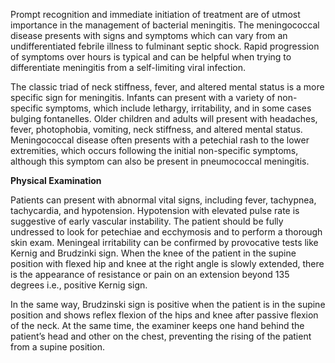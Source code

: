 Prompt recognition and immediate initiation of treatment are of utmost importance in the management of bacterial meningitis. The meningococcal disease presents with signs and symptoms which can vary from an undifferentiated febrile illness to fulminant septic shock. Rapid progression of symptoms over hours is typical and can be helpful when trying to differentiate meningitis from a self-limiting viral infection.

The classic triad of neck stiffness, fever, and altered mental status is a more specific sign for meningitis. Infants can present with a variety of non-specific symptoms, which include lethargy, irritability, and in some cases bulging fontanelles. Older children and adults will present with headaches, fever, photophobia, vomiting, neck stiffness, and altered mental status. Meningococcal disease often presents with a petechial rash to the lower extremities, which occurs following the initial non-specific symptoms, although this symptom can also be present in pneumococcal meningitis.

**Physical Examination**

Patients can present with abnormal vital signs, including fever, tachypnea, tachycardia, and hypotension. Hypotension with elevated pulse rate is suggestive of early vascular instability. The patient should be fully undressed to look for petechiae and ecchymosis and to perform a thorough skin exam. Meningeal irritability can be confirmed by provocative tests like Kernig and Brudzinki sign. When the knee of the patient in the supine position with flexed hip and knee at the right angle is slowly extended, there is the appearance of resistance or pain on an extension beyond 135 degrees i.e., positive Kernig sign.

In the same way, Brudzinski sign is positive when the patient is in the supine position and shows reflex flexion of the hips and knee after passive flexion of the neck. At the same time, the examiner keeps one hand behind the patient’s head and other on the chest, preventing the rising of the patient from a supine position.